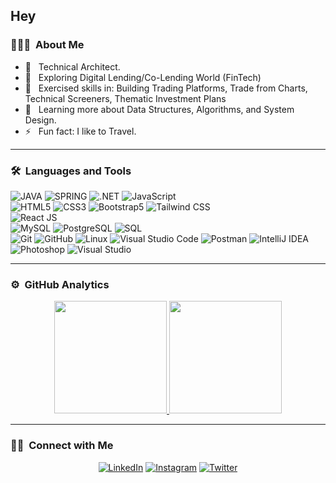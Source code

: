 ## Hey

### 👨🏻‍💻 &nbsp;About Me

- 🤔 &nbsp; Technical Architect.
- 🔎 &nbsp; Exploring Digital Lending/Co-Lending World (FinTech) 
- 💼 &nbsp; Exercised skills in: Building Trading Platforms, Trade from Charts, Technical Screeners, Thematic Investment Plans
- 🌱 &nbsp; Learning more about Data Structures, Algorithms, and System Design.
- ⚡️ &nbsp; Fun fact: I like to Travel.

---

### 🛠 &nbsp;Languages and Tools

  ![JAVA](https://img.shields.io/badge/-Java-red?style=flat)
  ![SPRING](https://img.shields.io/badge/-Spring_Boot-000000?style=flat&logo=spring)
  ![.NET](https://img.shields.io/badge/-512BD4?style=flat&logo=.net)
  ![JavaScript](https://img.shields.io/badge/-JavaScript-333333?style=flat&logo=javascript)  
  ![HTML5](https://img.shields.io/badge/-HTML5-333333?style=flat&logo=HTML5)
  ![CSS3](https://img.shields.io/badge/-CSS3-333333?style=flat&logo=CSS3&logoColor=1572B6)
  ![Bootstrap5](https://img.shields.io/badge/-Bootstrap-333333?style=flat&logo=bootstrap&logoColor=563D7C)
  ![Tailwind CSS](https://img.shields.io/badge/-Tailwind%20CSS-333333?style=flat&logo=tailwindcss)  
  ![React JS](https://img.shields.io/badge/-React%20JS-333333?style=flat&logo=react)  
  ![MySQL](https://img.shields.io/badge/-MySQL-333333?style=flat&logo=mysql)
  ![PostgreSQL](https://img.shields.io/badge/-PostgreSQL-336791?style=flat&logo=PostgreSQL) ![SQL](https://img.shields.io/badge/-SQL-003B57?style=flat&logo=sqlite)  
  ![Git](https://img.shields.io/badge/-Git-333333?style=flat&logo=git)
  ![GitHub](https://img.shields.io/badge/-GitHub-333333?style=flat&logo=github)
  ![Linux](https://img.shields.io/badge/-Linux-003366?style=flat&logo=linux)
  ![Visual Studio Code](https://img.shields.io/badge/-Visual%20Studio%20Code-333333?style=flat&logo=visual-studio-code&logoColor=007ACC)
  ![Postman](https://img.shields.io/badge/-Postman-000000?style=flat&logo=postman)
  ![IntelliJ IDEA](https://img.shields.io/badge/-IntelliJ%20IDEA-000000?style=flat&logo=intellijidea)
  ![Photoshop](https://img.shields.io/badge/-Photoshop-333333?style=flat&logo=adobe-photoshop)
  ![Visual Studio](https://img.shields.io/badge/-Visual_Studio-5C2D91?style=flat&logo=visualstudio)

---

### ⚙️ &nbsp;GitHub Analytics

<p align="center">
<a href="https://github.com/nishantprakash21">
  <img height="180em" src="https://github-readme-stats-eight-theta.vercel.app/api?username=nishantprakash21&show_icons=true&theme=buefy&include_all_commits=true&count_private=true"/>
  <img height="180em" src="https://github-readme-stats-eight-theta.vercel.app/api/top-langs/?username=nishantprakash21&layout=compact&langs_count=8&theme=buefy"/>
</a>
</p>

---

### 🤝🏻 &nbsp;Connect with Me 

<p align="center">
<a target="_blank" href="https://www.linkedin.com/in/nishant-prakash-6844876a/"><img alt="LinkedIn" src="https://img.shields.io/badge/linkedin-nishant-blue"></a>
<a target="_blank" href="https://www.instagram.com/nishant.prakash/"><img alt="Instagram" src="https://img.shields.io/badge/instagram-nishant.prakash-red"></a>
<a target="_blank" href="https://twitter.com/nishantprakash0"><img alt="Twitter" src="https://img.shields.io/badge/twitter-nishantprakash0-blue"></a>
</p>
